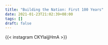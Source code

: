 ```yaml
---
title: "Building the Nation: First 100 Years"
date: 2021-01-23T21:02:39+08:00
tags: []
draft: false
---
```

{{< instagram CKYlaijjHmA >}}
